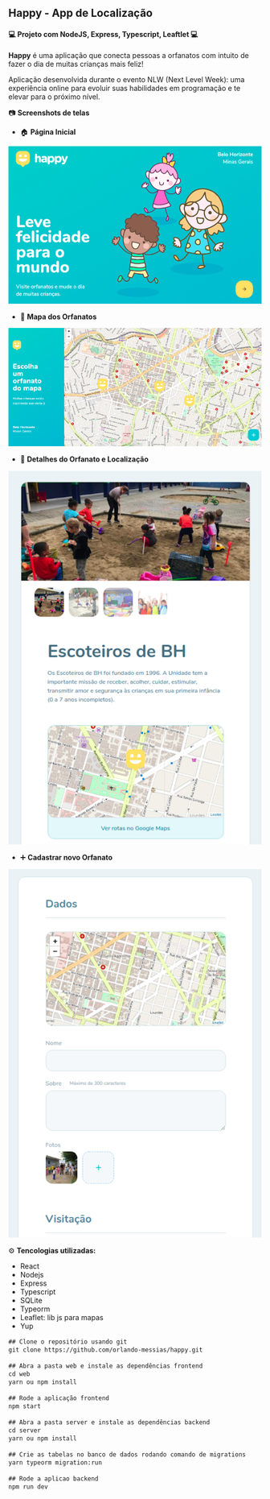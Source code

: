 ## Happy - App de Localização

#### :computer: Projeto com NodeJS, Express, Typescript, Leaftlet :computer:

**Happy** é uma aplicação que conecta pessoas a orfanatos com intuito de fazer o dia de muitas crianças mais feliz!

Aplicação desenvolvida durante o evento NLW (Next Level Week): uma experiência online para evoluir suas habilidades em programação e te elevar para o próximo nível.

:camera: **Screenshots de telas**

- :house:  **Página Inicial**
<p align="center"><img src="/images/landing-page.png"></p>

- :round_pushpin: **Mapa dos Orfanatos**
<p align="center"><img src="/images/orphanages-map.png"></p>

- :page_facing_up: **Detalhes do Orfanato e Localização**
<p align="center"><img src="/images/orphanage.png"></p>

- :heavy_plus_sign: **Cadastrar novo Orfanato**
<p align="center"><img src="/images/register-orphanage.png"></p>

:gear: **Tencologias utilizadas:**
- React
- Nodejs
- Express
- Typescript
- SQLite
- Typeorm
- Leaflet: lib js para mapas
- Yup

```
## Clone o repositório usando git
git clone https://github.com/orlando-messias/happy.git

## Abra a pasta web e instale as dependências frontend
cd web
yarn ou npm install

## Rode a aplicação frontend
npm start

## Abra a pasta server e instale as dependências backend
cd server
yarn ou npm install

## Crie as tabelas no banco de dados rodando comando de migrations
yarn typeorm migration:run

## Rode a aplicao backend
npm run dev
```
